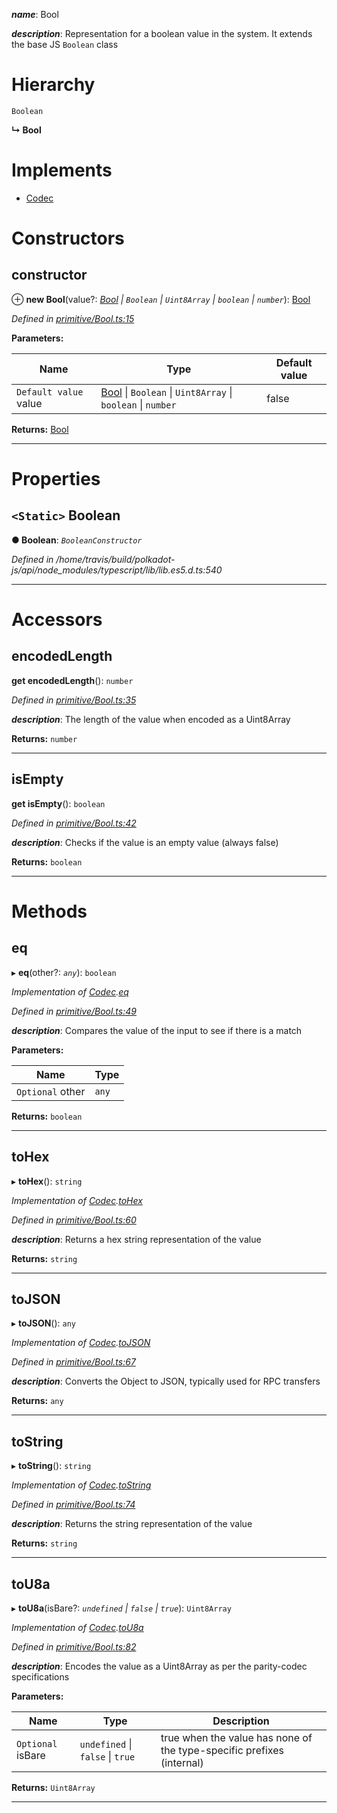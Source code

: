 

*__name__*: Bool

*__description__*: Representation for a boolean value in the system. It extends the base JS `Boolean` class

# Hierarchy

 `Boolean`

**↳ Bool**

# Implements

* [Codec](../interfaces/_types_.codec.md)

# Constructors

<a id="constructor"></a>

##  constructor

⊕ **new Bool**(value?: *[Bool](_primitive_bool_.bool.md) \| `Boolean` \| `Uint8Array` \| `boolean` \| `number`*): [Bool](_primitive_bool_.bool.md)

*Defined in [primitive/Bool.ts:15](https://github.com/polkadot-js/api/blob/4378ed4/packages/types/src/primitive/Bool.ts#L15)*

**Parameters:**

| Name | Type | Default value |
| ------ | ------ | ------ |
| `Default value` value | [Bool](_primitive_bool_.bool.md) \| `Boolean` \| `Uint8Array` \| `boolean` \| `number` | false |

**Returns:** [Bool](_primitive_bool_.bool.md)

___

# Properties

<a id="boolean"></a>

## `<Static>` Boolean

**● Boolean**: *`BooleanConstructor`*

*Defined in /home/travis/build/polkadot-js/api/node_modules/typescript/lib/lib.es5.d.ts:540*

___

# Accessors

<a id="encodedlength"></a>

##  encodedLength

**get encodedLength**(): `number`

*Defined in [primitive/Bool.ts:35](https://github.com/polkadot-js/api/blob/4378ed4/packages/types/src/primitive/Bool.ts#L35)*

*__description__*: The length of the value when encoded as a Uint8Array

**Returns:** `number`

___
<a id="isempty"></a>

##  isEmpty

**get isEmpty**(): `boolean`

*Defined in [primitive/Bool.ts:42](https://github.com/polkadot-js/api/blob/4378ed4/packages/types/src/primitive/Bool.ts#L42)*

*__description__*: Checks if the value is an empty value (always false)

**Returns:** `boolean`

___

# Methods

<a id="eq"></a>

##  eq

▸ **eq**(other?: *`any`*): `boolean`

*Implementation of [Codec](../interfaces/_types_.codec.md).[eq](../interfaces/_types_.codec.md#eq)*

*Defined in [primitive/Bool.ts:49](https://github.com/polkadot-js/api/blob/4378ed4/packages/types/src/primitive/Bool.ts#L49)*

*__description__*: Compares the value of the input to see if there is a match

**Parameters:**

| Name | Type |
| ------ | ------ |
| `Optional` other | `any` |

**Returns:** `boolean`

___
<a id="tohex"></a>

##  toHex

▸ **toHex**(): `string`

*Implementation of [Codec](../interfaces/_types_.codec.md).[toHex](../interfaces/_types_.codec.md#tohex)*

*Defined in [primitive/Bool.ts:60](https://github.com/polkadot-js/api/blob/4378ed4/packages/types/src/primitive/Bool.ts#L60)*

*__description__*: Returns a hex string representation of the value

**Returns:** `string`

___
<a id="tojson"></a>

##  toJSON

▸ **toJSON**(): `any`

*Implementation of [Codec](../interfaces/_types_.codec.md).[toJSON](../interfaces/_types_.codec.md#tojson)*

*Defined in [primitive/Bool.ts:67](https://github.com/polkadot-js/api/blob/4378ed4/packages/types/src/primitive/Bool.ts#L67)*

*__description__*: Converts the Object to JSON, typically used for RPC transfers

**Returns:** `any`

___
<a id="tostring"></a>

##  toString

▸ **toString**(): `string`

*Implementation of [Codec](../interfaces/_types_.codec.md).[toString](../interfaces/_types_.codec.md#tostring)*

*Defined in [primitive/Bool.ts:74](https://github.com/polkadot-js/api/blob/4378ed4/packages/types/src/primitive/Bool.ts#L74)*

*__description__*: Returns the string representation of the value

**Returns:** `string`

___
<a id="tou8a"></a>

##  toU8a

▸ **toU8a**(isBare?: *`undefined` \| `false` \| `true`*): `Uint8Array`

*Implementation of [Codec](../interfaces/_types_.codec.md).[toU8a](../interfaces/_types_.codec.md#tou8a)*

*Defined in [primitive/Bool.ts:82](https://github.com/polkadot-js/api/blob/4378ed4/packages/types/src/primitive/Bool.ts#L82)*

*__description__*: Encodes the value as a Uint8Array as per the parity-codec specifications

**Parameters:**

| Name | Type | Description |
| ------ | ------ | ------ |
| `Optional` isBare | `undefined` \| `false` \| `true` |  true when the value has none of the type-specific prefixes (internal) |

**Returns:** `Uint8Array`

___

